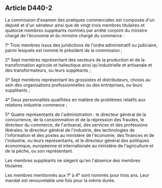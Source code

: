 Article D440-2
----
La commission d'examen des pratiques commerciales est composée d'un député et
d'un sénateur ainsi que de vingt-trois membres titulaires et quatorze membres
suppléants nommés par arrêté conjoint du ministre chargé de l'économie et du
ministre chargé du commerce :

1° Trois membres issus des juridictions de l'ordre administratif ou judiciaire,
parmi lesquels est nommé le président de la commission ;

2° Sept membres représentant des secteurs de la production et de la
transformation agricole et halieutique ainsi qu'industrielle et artisanale et
des transformateurs, ou leurs suppléants ;

3° Sept membres représentant les grossistes et distributeurs, choisis au sein
des organisations professionnelles ou des entreprises, ou leurs suppléants ;

4° Deux personnalités qualifiées en matière de problèmes relatifs aux relations
industrie-commerce ;

5° Quatre représentants de l'administration : le directeur général de la
concurrence, de la consommation et de la répression des fraudes, le directeur du
commerce, de l'artisanat, des services et des professions libérales, le
directeur général de l'industrie, des technologies de l'information et des
postes au ministère de l'économie, des finances et de l'industrie, ou leurs
représentants, et le directeur général des politiques économique, européenne et
internationale au ministère de l'agriculture et de la pêche, ou son
représentant.

Les membres suppléants ne siègent qu'en l'absence des membres titulaires.

Les membres mentionnés aux 1° à 4° sont nommés pour trois ans. Leur mandat est
renouvelable une fois pour la même durée.
